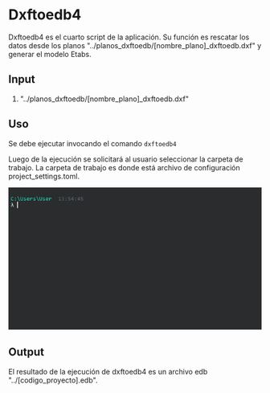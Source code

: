 # Dxftoedb4

Dxftoedb4 es el cuarto script de la aplicación. Su función es rescatar los datos desde los planos "../planos_dxftoedb/[nombre_plano]\_dxftoedb.dxf" y generar el modelo Etabs.

## Input

1. "../planos_dxftoedb/[nombre_plano]\_dxftoedb.dxf"

## Uso

Se debe ejecutar invocando el comando <code>dxftoedb4</code>

Luego de la ejecución se solicitará al usuario seleccionar la carpeta de trabajo. La carpeta de trabajo es donde está archivo de configuración project_settings.toml.

![dxftoedb4](../images/dxftoedb/dxftoedb4.gif)

## Output

El resultado de la ejecución de dxftoedb4 es un archivo edb "../[codigo_proyecto].edb".
